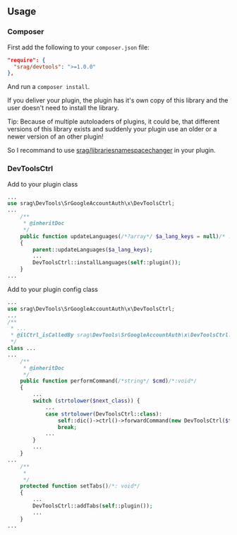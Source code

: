 ## Usage

### Composer

First add the following to your `composer.json` file:

```json
"require": {
  "srag/devtools": ">=1.0.0"
},
```

And run a `composer install`.

If you deliver your plugin, the plugin has it's own copy of this library and the user doesn't need to install the library.

Tip: Because of multiple autoloaders of plugins, it could be, that different versions of this library exists and suddenly your plugin use an older or a newer version of an other plugin!

So I recommand to use [srag/librariesnamespacechanger](https://packagist.org/packages/srag/librariesnamespacechanger) in your plugin.

### DevToolsCtrl

Add to your plugin class

```php
...
use srag\DevTools\SrGoogleAccountAuth\x\DevToolsCtrl;
...
    /**
     * @inheritDoc
     */
    public function updateLanguages(/*?array*/ $a_lang_keys = null)/* : void*/
    {
        parent::updateLanguages($a_lang_keys);
        ...
        DevToolsCtrl::installLanguages(self::plugin());
    }
...
```

Add to your plugin config class

```php
...
use srag\DevTools\SrGoogleAccountAuth\x\DevToolsCtrl;
...
/**
 * ...
 * @ilCtrl_isCalledBy srag\DevTools\SrGoogleAccountAuth\x\DevToolsCtrl: ilXConfigGUI
 */
class ...
...
    /**
     * @inheritDoc
     */
    public function performCommand(/*string*/ $cmd)/*:void*/
    {
        ...
        switch (strtolower($next_class)) {
            ...
            case strtolower(DevToolsCtrl::class):
                self::dic()->ctrl()->forwardCommand(new DevToolsCtrl($this, self::plugin()));
                break;
            ...
        }
        ...
    }
...
    /**
     *
     */
    protected function setTabs()/*: void*/
    {
        ...
        DevToolsCtrl::addTabs(self::plugin());
        ...
    }
...
```
